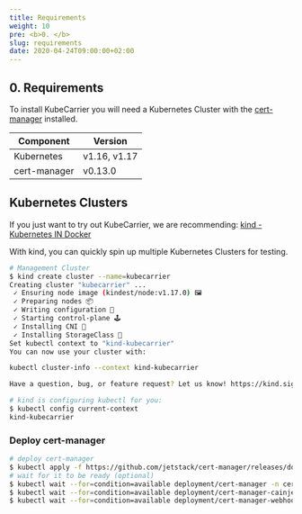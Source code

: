 ```yaml
---
title: Requirements
weight: 10
pre: <b>0. </b>
slug: requirements
date: 2020-04-24T09:00:00+02:00
---
```


## 0. Requirements

To install KubeCarrier you will need a Kubernetes Cluster with the [cert-manager](https://cert-manager.io/docs/) installed.

|Component   |Version       |
|------------|--------------|
|Kubernetes  | v1.16, v1.17 |
|cert-manager| v0.13.0      |

## Kubernetes Clusters

If you just want to try out KubeCarrier, we are recommending:
[kind - Kubernetes IN Docker](https://github.com/kubernetes-sigs/kind)

With kind, you can quickly spin up multiple Kubernetes Clusters for testing.

```bash
# Management Cluster
$ kind create cluster --name=kubecarrier
Creating cluster "kubecarrier" ...
 ✓ Ensuring node image (kindest/node:v1.17.0) 🖼
 ✓ Preparing nodes 📦
 ✓ Writing configuration 📜
 ✓ Starting control-plane 🕹️
 ✓ Installing CNI 🔌
 ✓ Installing StorageClass 💾
Set kubectl context to "kind-kubecarrier"
You can now use your cluster with:

kubectl cluster-info --context kind-kubecarrier

Have a question, bug, or feature request? Let us know! https://kind.sigs.k8s.io/#community 🙂

# kind is configuring kubectl for you:
$ kubectl config current-context
kind-kubecarrier
```

### Deploy cert-manager

``` bash
# deploy cert-manager
$ kubectl apply -f https://github.com/jetstack/cert-manager/releases/download/v0.14.0/cert-manager.yaml
# wait for it to be ready (optional)
$ kubectl wait --for=condition=available deployment/cert-manager -n cert-manager --timeout=120s
$ kubectl wait --for=condition=available deployment/cert-manager-cainjector -n cert-manager --timeout=120s
$ kubectl wait --for=condition=available deployment/cert-manager-webhook -n cert-manager --timeout=120s
```
